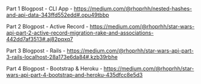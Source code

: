 Part 1 Blogpost - CLI App - https://medium.com/@rhoprhh/nested-hashes-and-api-data-343ffd552edd#.opu49tbbp

Part 2 Blogpost - Active Record - https://medium.com/@rhoprhh/star-wars-api-part-2-active-record-migration-rake-and-associations-442dd7af3513#.aj82pqxq7

Part 3 Blogpost - Rails - https://medium.com/@rhoprhh/star-wars-api-part-3-rails-localhost-28a173e6da84#.kzb39rbhe
 
Part 4 Blogpost - Bootstrap & Heroku - https://medium.com/@rhoprhh/star-wars-api-part-4-bootstrap-and-heroku-435dfcc8e5d3
